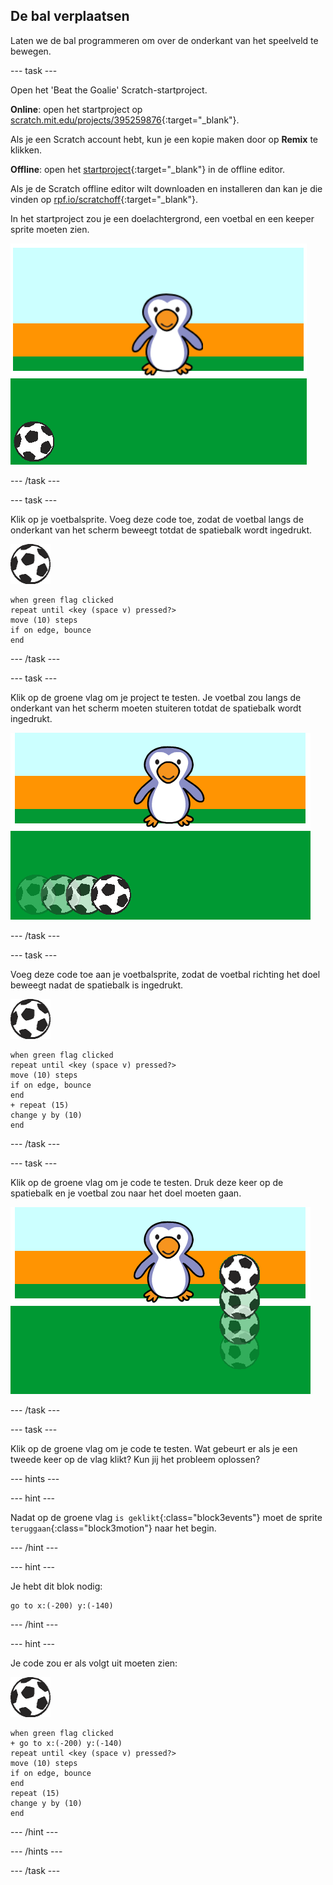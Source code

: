 ## De bal verplaatsen

Laten we de bal programmeren om over de onderkant van het speelveld te bewegen.

--- task ---

Open het 'Beat the Goalie' Scratch-startproject.

**Online**: open het startproject op [scratch.mit.edu/projects/395259876](https://scratch.mit.edu/projects/395259876){:target="_blank"}.

Als je een Scratch account hebt, kun je een kopie maken door op **Remix** te klikken.

**Offline**: open het [startproject](https://rpf.io/p/nl-NL/beat-the-goalie-go){:target="_blank"} in de offline editor.

Als je de Scratch offline editor wilt downloaden en installeren dan kan je die vinden op [rpf.io/scratchoff](https://rpf.io/scratchoff){:target="_blank"}.

In het startproject zou je een doelachtergrond, een voetbal en een keeper sprite moeten zien.

![startprojecten](images/goalie-starter.png)

--- /task ---

--- task ---

Klik op je voetbalsprite. Voeg deze code toe, zodat de voetbal langs de onderkant van het scherm beweegt totdat de spatiebalk wordt ingedrukt.

![voetbal sprite](images/football-sprite.png)

```blocks3
when green flag clicked
repeat until <key (space v) pressed?>
move (10) steps
if on edge, bounce
end
```

--- /task ---

--- task ---

Klik op de groene vlag om je project te testen. Je voetbal zou langs de onderkant van het scherm moeten stuiteren totdat de spatiebalk wordt ingedrukt.

![schermafbeelding](images/goalie-football-move-test.png)

--- /task ---

--- task ---

Voeg deze code toe aan je voetbalsprite, zodat de voetbal richting het doel beweegt nadat de spatiebalk is ingedrukt.

![voetbal sprite](images/football-sprite.png)

```blocks3
when green flag clicked
repeat until <key (space v) pressed?>
move (10) steps
if on edge, bounce
end
+ repeat (15)
change y by (10)
end
```

--- /task ---

--- task ---

Klik op de groene vlag om je code te testen. Druk deze keer op de spatiebalk en je voetbal zou naar het doel moeten gaan.

![schermafbeelding](images/goalie-football-ypos-test.png)

--- /task ---

--- task ---

Klik op de groene vlag om je code te testen. Wat gebeurt er als je een tweede keer op de vlag klikt? Kun jij het probleem oplossen?

--- hints ---


--- hint ---

Nadat op de groene vlag `is geklikt`{:class="block3events"} moet de sprite `teruggaan`{:class="block3motion"} naar het begin.

--- /hint ---

--- hint ---

Je hebt dit blok nodig:

```blocks3
go to x:(-200) y:(-140)
```

--- /hint ---

--- hint ---

Je code zou er als volgt uit moeten zien:

![voetbal sprite](images/football-sprite.png)

```blocks3
when green flag clicked
+ go to x:(-200) y:(-140)
repeat until <key (space v) pressed?>
move (10) steps
if on edge, bounce
end
repeat (15)
change y by (10)
end
```

--- /hint ---

--- /hints ---

--- /task ---

